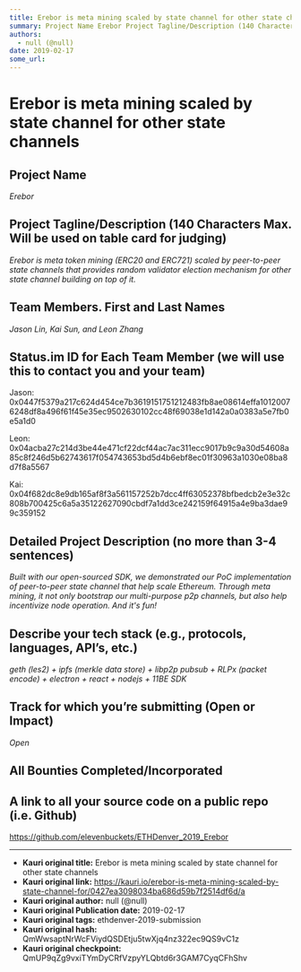 ```yaml
---
title: Erebor is meta mining scaled by state channel for other state channels 
summary: Project Name Erebor Project Tagline/Description (140 Characters Max. Will be used on table card for judging) Erebor is meta token mining (ERC20 and ERC721) scaled by peer-to-peer state channels that provides random validator election mechanism for other state channel building on top of it. Team Members. First and Last Names Jason Lin, Kai Sun, and Leon Zhang Status.im ID for Each Team Member (we will use this to contact you and your team) Jason- 0x0447f5379a217c624d454ce7b3619151751212483fb8ae08
authors:
  - null (@null)
date: 2019-02-17
some_url: 
---
```


# Erebor is meta mining scaled by state channel for other state channels 


## Project Name
_Erebor_

## Project Tagline/Description (140 Characters Max. Will be used on table card for judging)
_Erebor is meta token mining (ERC20 and ERC721) scaled by peer-to-peer state channels_
_that provides random validator election mechanism for other state channel building on top of it._ 

## Team Members. First and Last Names
_Jason Lin, Kai Sun, and Leon Zhang_

## Status.im ID for Each Team Member (we will use this to contact you and your team)
Jason: 0x0447f5379a217c624d454ce7b3619151751212483fb8ae08614effa10120076248df8a496f61f45e35ec9502630102cc48f69038e1d142a0a0383a5e7fb0e5a1d0

Leon:
0x04acba27c214d3be44e471cf22dcf44ac7ac311ecc9017b9c9a30d54608a85c8f246d5b62743617f054743653bd5d4b6ebf8ec01f30963a1030e08ba8d7f8a5567

Kai:
0x04f682dc8e9db165af8f3a561157252b7dcc4ff63052378bfbedcb2e3e32c808b700425c6a5a35122627090cbdf7a1dd3ce242159f64915a4e9ba3dae99c359152

## Detailed Project Description (no more than 3-4 sentences)
_Built with our open-sourced SDK, we demonstrated our PoC implementation of peer-to-peer state channel that help scale Ethereum. Through meta mining, it not only bootstrap our multi-purpose p2p channels, but also help incentivize node operation. And it's fun!_

## Describe your tech stack (e.g., protocols, languages, API’s, etc.)
_geth (les2) + ipfs (merkle data store) + libp2p pubsub + RLPx (packet encode) + electron + react + nodejs + 11BE SDK_

## Track for which you’re submitting (Open or Impact)
_Open_

## All Bounties Completed/Incorporated


## A link to all your source code on a public repo (i.e. Github)

https://github.com/elevenbuckets/ETHDenver_2019_Erebor






---

- **Kauri original title:** Erebor is meta mining scaled by state channel for other state channels 
- **Kauri original link:** https://kauri.io/erebor-is-meta-mining-scaled-by-state-channel-for/0427ea3098034ba686d59b7f2514df6d/a
- **Kauri original author:** null (@null)
- **Kauri original Publication date:** 2019-02-17
- **Kauri original tags:** ethdenver-2019-submission
- **Kauri original hash:** QmWwsaptNrWcFViydQSDEtju5twXjq4nz322ec9QS9vC1z
- **Kauri original checkpoint:** QmUP9qZg9vxiTYmDyCRfVzpyYLQbtd6r3GAM7CyqCFhShv



